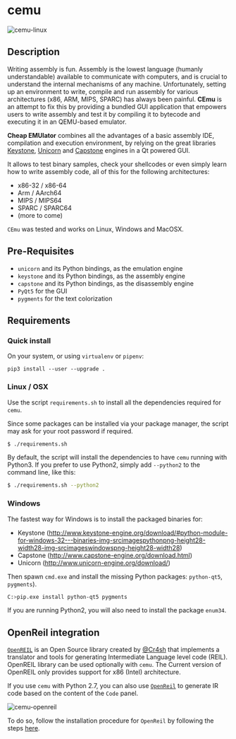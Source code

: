 # cemu

![cemu-linux](https://i.imgur.com/1vep3WM.png)

## Description


Writing assembly is fun. Assembly is the lowest language (humanly understandable) available to
communicate with computers, and is crucial to understand the internal mechanisms of any machine.
Unfortunately, setting up an environment to write, compile and run assembly for various architectures
(x86, ARM, MIPS, SPARC) has always been painful. **CEmu** is an attempt to fix this by providing a
bundled GUI application that empowers users to write assembly and test it by compiling it to bytecode
and executing it in an QEMU-based emulator.

**Cheap EMUlator** combines all the advantages of a basic assembly IDE, compilation and execution environment, by relying on the great libraries [Keystone](https://github.com/keystone-engine/keystone),
[Unicorn](https://github.com/unicorn-engine/unicorn/) and [Capstone](https://github.com/aquynh/capstone) engines in a Qt powered GUI.

It allows to test binary samples, check your shellcodes or even simply learn how to
write assembly code, all of this for the following architectures:

   - x86-32 / x86-64
   - Arm / AArch64
   - MIPS / MIPS64
   - SPARC / SPARC64
   - (more to come)

`CEmu` was tested and works on Linux, Windows and MacOSX.


## Pre-Requisites

  - `unicorn` and its Python bindings, as the emulation engine
  - `keystone` and its Python bindings, as the assembly engine
  - `capstone` and its Python bindings, as the disassembly engine
  - `PyQt5` for the GUI
  - `pygments` for the text colorization



## Requirements ##

### Quick install ###

On your system, or using `virtualenv` or `pipenv`:
```
pip3 install --user --upgrade .
```

### Linux / OSX ###

Use the script `requirements.sh` to install all the dependencies required for
`cemu`.

Since some packages can be installed via your package manager, the script may
ask for your root password if required.

```bash
$ ./requirements.sh
```

By default, the script will install the dependencies to have `cemu` running with
Python3. If you prefer to use Python2, simply add `--python2` to the command
line, like this:

```bash
$ ./requirements.sh --python2
```

### Windows

The fastest way for Windows is to install the packaged binaries for:
   * Keystone
     (http://www.keystone-engine.org/download/#python-module-for-windows-32---binaries-img-srcimagespythonpng-height28-width28-img-srcimageswindowspng-height28-width28)
   * Capstone
     (http://www.capstone-engine.org/download.html)
   * Unicorn
     (http://www.unicorn-engine.org/download/)

Then spawn `cmd.exe` and install the missing Python packages: `python-qt5`,
`pygments`).

```bash
C:>pip.exe install python-qt5 pygments
```

If you are running Python2, you will also need to install the
package `enum34`.

## OpenReil integration

[`OpenREIL`](https://github.com/Cr4sh/openreil) is an Open Source library
created by [@Cr4sh](https://twitter.com/@d_olex) that implements a translator
and tools for generating Intermediate Language level code (REIL). OpenREIL
library can be used optionally with `cemu`. The Current version of OpenREIL only
provides support for x86 (Intel) architecture.

If you use `cemu` with Python 2.7, you can also use
[`OpenReil`](https://github.com/Cr4sh/openreil) to generate IR
code based on the content of the `Code` panel.

![cemu-openreil](http://i.imgur.com/R1wXLpG.png)

To do so, follow the installation procedure for `OpenReil` by following the steps
[here](https://github.com/Cr4sh/openreil#_2).

